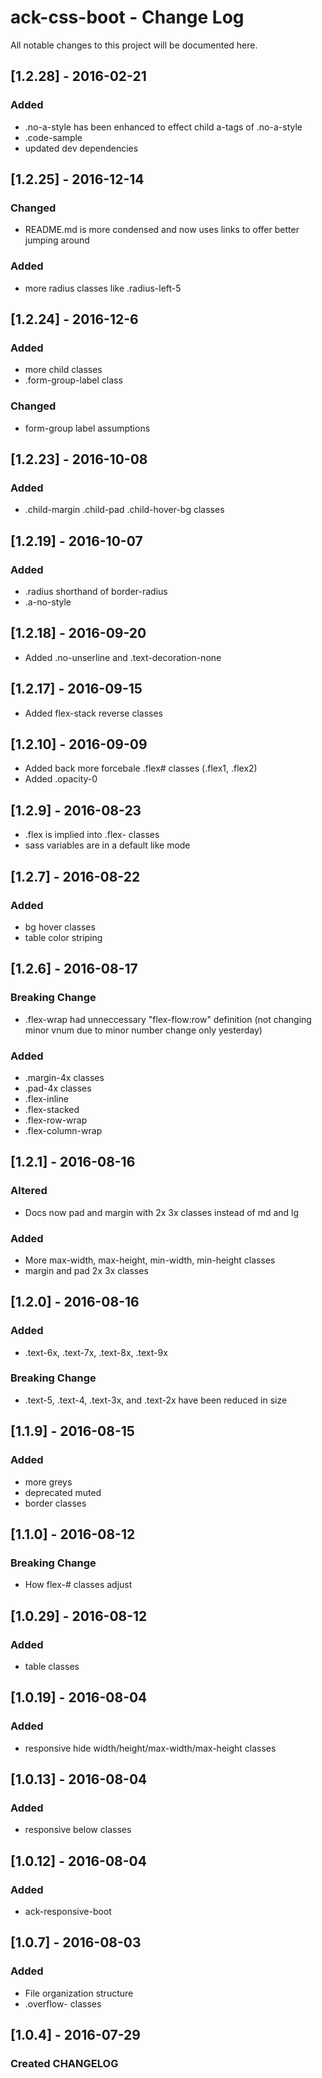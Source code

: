 # ack-css-boot - Change Log
All notable changes to this project will be documented here.

## [1.2.28] - 2016-02-21
### Added
- .no-a-style has been enhanced to effect child a-tags of .no-a-style
- .code-sample
- updated dev dependencies

## [1.2.25] - 2016-12-14
### Changed
- README.md is more condensed and now uses links to offer better jumping around
### Added
- more radius classes like .radius-left-5

## [1.2.24] - 2016-12-6
### Added
- more child classes
- .form-group-label class
### Changed
- form-group label assumptions

## [1.2.23] - 2016-10-08
### Added
- .child-margin .child-pad .child-hover-bg classes

## [1.2.19] - 2016-10-07
### Added
- .radius shorthand of border-radius
- .a-no-style

## [1.2.18] - 2016-09-20
- Added .no-unserline and .text-decoration-none

## [1.2.17] - 2016-09-15
- Added flex-stack reverse classes

## [1.2.10] - 2016-09-09
- Added back more forcebale .flex# classes (.flex1, .flex2)
- Added .opacity-0

## [1.2.9] - 2016-08-23
- .flex is implied into .flex- classes
- sass variables are in a default like mode

## [1.2.7] - 2016-08-22
### Added
- bg hover classes
- table color striping

## [1.2.6] - 2016-08-17
### Breaking Change
- .flex-wrap had unneccessary "flex-flow:row" definition (not changing minor vnum due to minor number change only yesterday)
### Added
- .margin-4x classes
- .pad-4x classes
- .flex-inline
- .flex-stacked
- .flex-row-wrap
- .flex-column-wrap

## [1.2.1] - 2016-08-16
### Altered
- Docs now pad and margin with 2x 3x classes instead of md and lg
### Added
- More max-width, max-height, min-width, min-height classes
- margin and pad 2x 3x classes

## [1.2.0] - 2016-08-16
### Added
- .text-6x, .text-7x, .text-8x, .text-9x
### Breaking Change
- .text-5, .text-4, .text-3x, and .text-2x have been reduced in size

## [1.1.9] - 2016-08-15
### Added
- more greys
- deprecated muted
- border classes

## [1.1.0] - 2016-08-12
### Breaking Change
- How flex-# classes adjust

## [1.0.29] - 2016-08-12
### Added
- table classes

## [1.0.19] - 2016-08-04
### Added
- responsive hide width/height/max-width/max-height classes

## [1.0.13] - 2016-08-04
### Added
- responsive below classes

## [1.0.12] - 2016-08-04
### Added
- ack-responsive-boot

## [1.0.7] - 2016-08-03
### Added
- File organization structure
- .overflow- classes

## [1.0.4] - 2016-07-29
### Created CHANGELOG